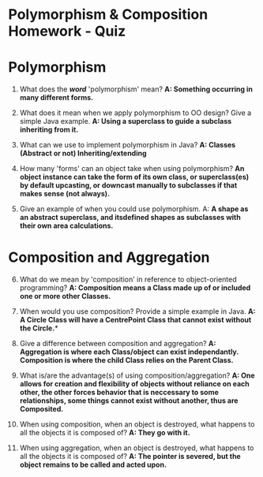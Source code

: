 # Polymorphism & Composition Homework - Quiz

# Polymorphism

1. What does the ___word___ 'polymorphism' mean? **A: Something occurring in many different forms.**

2. What does it mean when we apply polymorphism to OO design? Give a simple Java example. **A: Using a superclass to guide a subclass inheriting from it.**

3. What can we use to implement polymorphism in Java? **A: Classes (Abstract or not) Inheriting/extending**

4. How many 'forms' can an object take when using polymorphism? **An object instance can take the form of its own class, or superclass(es) by default upcasting, or downcast manually to subclasses if that makes sense (not always).**

5. Give an example of when you could use polymorphism. A: **A shape as an abstract superclass, and itsdefined shapes as subclasses with their own area calculations.**

# Composition and Aggregation

6. What do we mean by 'composition' in reference to object-oriented programming? **A: Composition means a Class made up of or included one or more other Classes.**

7. When would you use composition? Provide a simple example in Java. **A: A Circle Class will have a CentrePoint Class that cannot exist without the Circle.***

8. Give a difference between composition and aggregation? **A: Aggregation is where each Class/object can exist independantly. Composition is where the child Class relies on the Parent Class.**

9. What is/are the advantage(s) of using composition/aggregation? **A: One allows for creation and flexibility of objects without reliance on each other, the other forces behavior that is neccessary to some relationships, some things cannot exist without another, thus are Composited.**

10. When using composition, when an object is destroyed, what happens to all the objects it is composed of? **A: They go with it.**

11. When using aggregation, when an object is destroyed, what happens to all the objects it is composed of? **A: The pointer is severed, but the object remains to be called and acted upon.**